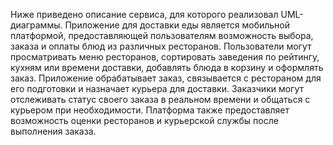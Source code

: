 Ниже приведено описание сервиса, для которого реализовал UML-диаграммы. Приложение для доставки еды является мобильной платформой, предоставляющей пользователям возможность выбора, заказа и оплаты блюд из различных ресторанов. Пользователи могут просматривать меню ресторанов, сортировать заведения по рейтингу, кухням или времени доставки, добавлять блюда в корзину и оформлять заказ. Приложение обрабатывает заказ, связывается с рестораном для его подготовки и назначает курьера для доставки. Заказчики могут отслеживать статус своего заказа в реальном времени и общаться с курьером при необходимости. Платформа также предоставляет возможность оценки ресторанов и курьерской службы после выполнения заказа.
